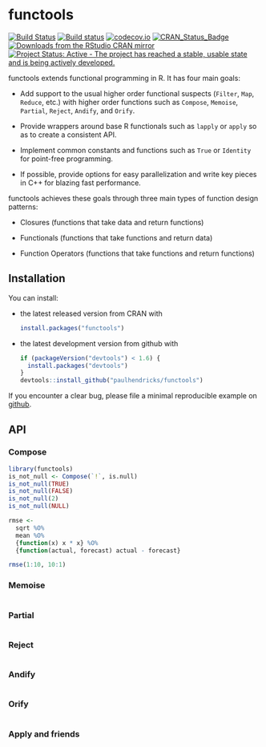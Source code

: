<!-- README.md is generated from README.Rmd. Please edit that file -->
functools
=========

[![Build Status](https://travis-ci.org/paulhendricks/functools.png?branch=master)](https://travis-ci.org/paulhendricks/functools) [![Build status](https://ci.appveyor.com/api/projects/status/au9ww7v8mhgr59s8/branch/master?svg=true)](https://ci.appveyor.com/project/paulhendricks/functools/branch/master) [![codecov.io](http://codecov.io/github/paulhendricks/functools/coverage.svg?branch=master)](http://codecov.io/github/paulhendricks/functools?branch=master) [![CRAN\_Status\_Badge](http://www.r-pkg.org/badges/version/functools)](http://cran.r-project.org/package=functools) [![Downloads from the RStudio CRAN mirror](http://cranlogs.r-pkg.org/badges/functools)](http://cran.rstudio.com/package=functools) [![Project Status: Active - The project has reached a stable, usable state and is being actively developed.](http://www.repostatus.org/badges/0.1.0/active.svg)](http://www.repostatus.org/#active)

functools extends functional programming in R. It has four main goals:

-   Add support to the usual higher order functional suspects (`Filter`, `Map`, `Reduce`, etc.) with higher order functions such as `Compose`, `Memoise`, `Partial`, `Reject`, `Andify`, and `Orify`.

-   Provide wrappers around base R functionals such as `lapply` or `apply` so as to create a consistent API.

-   Implement common constants and functions such as `True` or `Identity` for point-free programming.

-   If possible, provide options for easy parallelization and write key pieces in C++ for blazing fast performance.

functools achieves these goals through three main types of function design patterns:

-   Closures (functions that take data and return functions)

-   Functionals (functions that take functions and return data)

-   Function Operators (functions that take functions and return functions)

Installation
------------

You can install:

-   the latest released version from CRAN with

    ``` r
    install.packages("functools")
    ```

-   the latest development version from github with

    ``` r
    if (packageVersion("devtools") < 1.6) {
      install.packages("devtools")
    }
    devtools::install_github("paulhendricks/functools")
    ```

If you encounter a clear bug, please file a minimal reproducible example on [github](https://github.com/paulhendricks/functools/issues).

API
---

### Compose

``` r
library(functools)
is_not_null <- Compose(`!`, is.null)
is_not_null(TRUE)
is_not_null(FALSE)
is_not_null(2)
is_not_null(NULL)

rmse <- 
  sqrt %O% 
  mean %O% 
  {function(x) x * x} %O% 
  {function(actual, forecast) actual - forecast}

rmse(1:10, 10:1)
```

### Memoise

``` r
```

### Partial

``` r
```

### Reject

``` r
```

### Andify

``` r
```

### Orify

``` r
```

### Apply and friends

``` r
```
